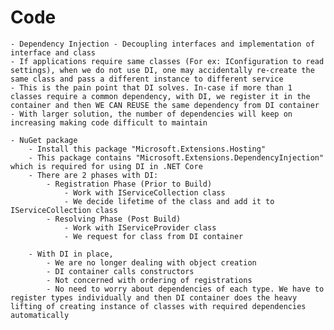 # Code
	- Dependency Injection - Decoupling interfaces and implementation of interface and class
	- If applications require same classes (For ex: IConfiguration to read settings), when we do not use DI, one may accidentally re-create the same class and pass a different instance to different service
	- This is the pain point that DI solves. In-case if more than 1 classes require a common dependency, with DI, we register it in the container and then WE CAN REUSE the same dependency from DI container
	- With larger solution, the number of dependencies will keep on increasing making code difficult to maintain

	- NuGet package
		- Install this package "Microsoft.Extensions.Hosting"
		- This package contains "Microsoft.Extensions.DependencyInjection" which is required for using DI in .NET Core
		- There are 2 phases with DI:
			- Registration Phase (Prior to Build)
				- Work with IServiceCollection class
				- We decide lifetime of the class and add it to IServiceCollection class
			- Resolving Phase (Post Build)
				- Work with IServiceProvider class
				- We request for class from DI container

		- With DI in place,
			- We are no longer dealing with object creation
			- DI container calls constructors
			- Not concerned with ordering of registrations 
			- No need to worry about dependencies of each type. We have to register types individually and then DI container does the heavy lifting of creating instance of classes with required dependencies automatically